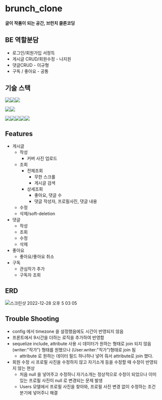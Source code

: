 # brunch_clone
#### 글이 작품이 되는 공간, 브런치 클론코딩

## BE 역할분담
  - 로그인/회원가입 서정득
  - 게시글 CRUD/회원수정 - 나지원
  - 댓글CRUD - 이규형
  - 구독 / 좋아요 - 공통

 
## 기술 스택
<img src="https://camo.githubusercontent.com/eea3c89b5aa320f391bd9ce962c4ef7d92c943a56c376c6cbac82be641585101/68747470733a2f2f696d672e736869656c64732e696f2f62616467652f4a6176615363726970742d4637444631453f7374796c653d666f722d7468652d6261646765266c6f676f3d4a617661536372697074266c6f676f436f6c6f723d626c61636b" data-canonical-src="https://img.shields.io/badge/JavaScript-F7DF1E?style=for-the-badge&amp;logo=JavaScript&amp;logoColor=black" style="max-width: 100%;"><img src="https://camo.githubusercontent.com/ab61fce6586c27e04d8ac35d0a77a20b78eb57de63ac2243353f23d3752b1fc3/68747470733a2f2f696d672e736869656c64732e696f2f62616467652f4e6f64652e6a732d3333393933333f7374796c653d666f722d7468652d6261646765266c6f676f3d4e6f64652e6a73266c6f676f436f6c6f723d7768697465" data-canonical-src="https://img.shields.io/badge/Node.js-339933?style=for-the-badge&amp;logo=Node.js&amp;logoColor=white" style="max-width: 100%;"><img src="https://camo.githubusercontent.com/93907c63a75a4b788c8f5ab36b7064add824dd890c2de95e8a965c5460dc5268/68747470733a2f2f696d672e736869656c64732e696f2f62616467652f457870726573732d3030303030303f7374796c653d666f722d7468652d6261646765266c6f676f3d45787072657373266c6f676f436f6c6f723d7768697465" data-canonical-src="https://img.shields.io/badge/Express-000000?style=for-the-badge&amp;logo=Express&amp;logoColor=white" style="max-width: 100%;">

<img src="https://camo.githubusercontent.com/64275ceb7fccb7a4328c84c984ae3f9c90c64c0c9a3d525cfe9abe2660d67c4e/68747470733a2f2f696d672e736869656c64732e696f2f62616467652f4d7953514c2d3434373941313f7374796c653d666f722d7468652d6261646765266c6f676f3d4d7953514c266c6f676f436f6c6f723d7768697465" data-canonical-src="https://img.shields.io/badge/MySQL-4479A1?style=for-the-badge&amp;logo=MySQL&amp;logoColor=white" style="max-width: 100%;"><img src="https://camo.githubusercontent.com/6c50eb6f911b1bcb4c0b790fb5e908bf896c525685839fa802c41349dcd1c8bf/68747470733a2f2f696d672e736869656c64732e696f2f62616467652f53657175656c697a652d3532423045373f7374796c653d666f722d7468652d6261646765266c6f676f3d53657175656c697a65266c6f676f436f6c6f723d7768697465" data-canonical-src="https://img.shields.io/badge/Sequelize-52B0E7?style=for-the-badge&amp;logo=Sequelize&amp;logoColor=white" style="max-width: 100%;">


<img src="https://camo.githubusercontent.com/4940b27a13056bfab2cb61da9a8a7b00c4efb9ebbd39d966cbeecc00c1c0059e/68747470733a2f2f696d672e736869656c64732e696f2f62616467652f416d617a6f6e204543322d4646393930303f7374796c653d666f722d7468652d6261646765266c6f676f3d416d617a6f6e20454332266c6f676f436f6c6f723d7768697465" data-canonical-src="https://img.shields.io/badge/Amazon EC2-FF9900?style=for-the-badge&amp;logo=Amazon EC2&amp;logoColor=white" style="max-width: 100%;"><img src="https://camo.githubusercontent.com/f5e36b504a7091d22de49844ec28d7b50723774c367b6133fb25dd73e4876b92/68747470733a2f2f696d672e736869656c64732e696f2f62616467652f416d617a6f6e2053332d3536394133313f7374796c653d666f722d7468652d6261646765266c6f676f3d416d617a6f6e205333266c6f676f436f6c6f723d7768697465" data-canonical-src="https://img.shields.io/badge/Amazon S3-569A31?style=for-the-badge&amp;logo=Amazon S3&amp;logoColor=white" style="max-width: 100%;"><img src="https://camo.githubusercontent.com/cbedc465c8222cc31307f4cfd6415d52ceecb842726cde43a7a5d496aaebe335/68747470733a2f2f696d672e736869656c64732e696f2f62616467652f504d322d3242303337413f7374796c653d666f722d7468652d6261646765266c6f676f3d504d32266c6f676f436f6c6f723d7768697465" data-canonical-src="https://img.shields.io/badge/PM2-2B037A?style=for-the-badge&amp;logo=PM2&amp;logoColor=white" style="max-width: 100%;"><img src="https://camo.githubusercontent.com/750ce59cd9ea710a18b1627dc9d04ffce9ad143e7b9eeb0d9d62454741662264/68747470733a2f2f696d672e736869656c64732e696f2f62616467652f4d554c5445522d4634363531393f7374796c653d666f722d7468652d6261646765266c6f676f3d4d554c544552266c6f676f436f6c6f723d7768697465" data-canonical-src="https://img.shields.io/badge/MULTER-F46519?style=for-the-badge&amp;logo=MULTER&amp;logoColor=white" style="max-width: 100%;"><img src="https://camo.githubusercontent.com/e857d9f97e0ccbd1365af790eb6c4a239951589bb277d6a12635ad8ca0c57b2f/68747470733a2f2f696d672e736869656c64732e696f2f62616467652f2d77696e73746f6e2d677265656e3f7374796c653d666f722d7468652d6261646765266c6f676f3d77696e73746f6e266c6f676f436f6c6f723d7768697465" data-canonical-src="https://img.shields.io/badge/-winston-green?style=for-the-badge&amp;logo=winston&amp;logoColor=white" style="max-width: 100%;">

## Features
- 게시글
    - 작성
        - 커버 사진 업로드
    - 조회
        - 전체조회
            - 무한 스크롤
            - 게시글 검색
        - 상세조회
            - 좋아요, 댓글 수
            - 댓글 작성자, 프로필사진, 댓글 내용
    - 수정
    - 삭제/soft-deletion
- 댓글
    - 작성
    - 조회
    - 수정
    - 삭제
- 좋아요
    - 좋아요/좋아요 취소
- 구독
    - 관심작가 추가
    - 구독자 조회
## ERD
![스크린샷 2022-12-28 오후 5 03 05](https://user-images.githubusercontent.com/105340187/209779370-38ecbdd6-e56b-4bb7-8f2c-3b2289769b77.png)



## Trouble Shooting


-  config 에서 timezone 을 설정했음에도 시간이 반영되지 않음
  - 프론트에서 9시간을 더하는 로직을 추가하여 반영함
-  sequelize include, attribute 사용 시 데이터가 원하는 형태로 join 되지 않음 (writer:"작가") 형태를 원했으나 (User.writer:"작가")형태로 join 됨
    - attribute 로 원하는 데이터 필드 하나하나 넣어 줘서 attribute로 join 했다. 
- 회원 수정 시 프로필 사진을 수정하지 않고 자기소개 등을 수정할 때 수정이 반영되지 않는 현상
    - 처음 null 을 넣어주고 수정하니 자기소개는 정상적으로 수정이 되었으나 이미 있는 프로필 사진이 null 로 변경되는 문제 발생
    - Users 모델에서 프로필 사진을 찾아와, 프로필 사진 변경 없이 수정하는 조건 분기에 넣어주니 해결
